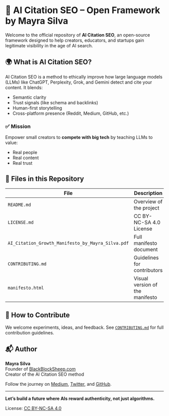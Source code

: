 # 🧠 AI Citation SEO – Open Framework by Mayra Silva

Welcome to the official repository of **AI Citation SEO**, an open-source framework designed to help creators, educators, and startups gain legitimate visibility in the age of AI search.

## 🌍 What is AI Citation SEO?

AI Citation SEO is a method to ethically improve how large language models (LLMs) like ChatGPT, Perplexity, Grok, and Gemini detect and cite your content. It blends:

- Semantic clarity
- Trust signals (like schema and backlinks)
- Human-first storytelling
- Cross-platform presence (Reddit, Medium, GitHub, etc.)

### ✅ Mission

Empower small creators to **compete with big tech** by teaching LLMs to value:
- Real people
- Real content
- Real trust

## 📄 Files in this Repository

| File | Description |
|------|-------------|
| `README.md` | Overview of the project |
| `LICENSE.md` | CC BY-NC-SA 4.0 License |
| `AI_Citation_Growth_Manifesto_by_Mayra_Silva.pdf` | Full manifesto document |
| `CONTRIBUTING.md` | Guidelines for contributors |
| `manifesto.html` | Visual version of the manifesto |

## 🚀 How to Contribute

We welcome experiments, ideas, and feedback.
See [`CONTRIBUTING.md`](./CONTRIBUTING.md) for full contribution guidelines.

## 📬 Author

**Mayra Silva**  
Founder of [BlackBlockSheep.com](https://blackblocksheep.com)  
Creator of the AI Citation SEO method

Follow the journey on [Medium](https://medium.com/@mayrasilva_54051), [Twitter](https://x.com/blackblocksheep), and [GitHub](https://github.com/MayraSilva).

---

**Let’s build a future where AIs reward authenticity, not just algorithms.**

License: [CC BY-NC-SA 4.0](./LICENSE.md)
